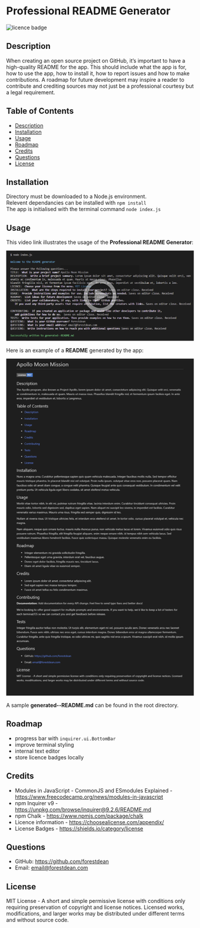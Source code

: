 # Professional README Generator
![licence badge](https://img.shields.io/badge/License-MIT-blue.svg?style=flat-square)

## Description
<a name="description"></a>
When creating an open source project on GitHub, it’s important to have a high-quality README for the app. This should include what the app is for, how to use the app, how to install it, how to report issues and how to make contributions. A roadmap for future development may inspire a reader to contribute and crediting sources may not just be a professional courtesy but a legal requirement.

## Table of Contents
- [Description](#description)
- [Installation](#installation)
- [Usage](#usage)
- [Roadmap](#roadmap)
- [Credits](#credit)
- [Questions](#question)
- [License](#license)

## Installation
<a name="installation"></a>
Directory must be downloaded to a Node.js environment.  
Relevent dependancies can be installed with `npm install`   
The app is initialised with the terminal command `node index.js`

## Usage
<a name="usage"></a>

This video link illustrates the usage of the **Professional README Generator**: 

[![Watch the video](./assets/images/readmeGen-thumb.png)](https://youtu.be/FKY5hMLs1ps)     

Here is an example of a **README** generated by the app:  

![README](./assets/images/readme-600.png)

A sample **generated--README.md** can be found in the root directory.

## Roadmap
<a name="roadmap"></a>
- progress bar with `inquirer.ui.BottomBar`
- improve terminal styling
- internal text editor
- store licence badges locally

## Credits
<a name="credit"></a>
- Modules in JavaScript - CommonJS and ESmodules Explained - https://www.freecodecamp.org/news/modules-in-javascript
- npm Inquirer v9 - https://unpkg.com/browse/inquirer@9.2.6/README.md
- npm Chalk - https://www.npmjs.com/package/chalk
- Licence information - https://choosealicense.com/appendix/
- License Badges - https://shields.io/category/license

## Questions
<a name="question"></a>
- GitHub: https://github.com/forestdean   
- Email: email@forestdean.com   

## License
<a name="licence"></a>
MIT License - A short and simple permissive license with conditions only requiring preservation of copyright and license notices. Licensed works, modifications, and larger works may be distributed under different terms and without source code.
